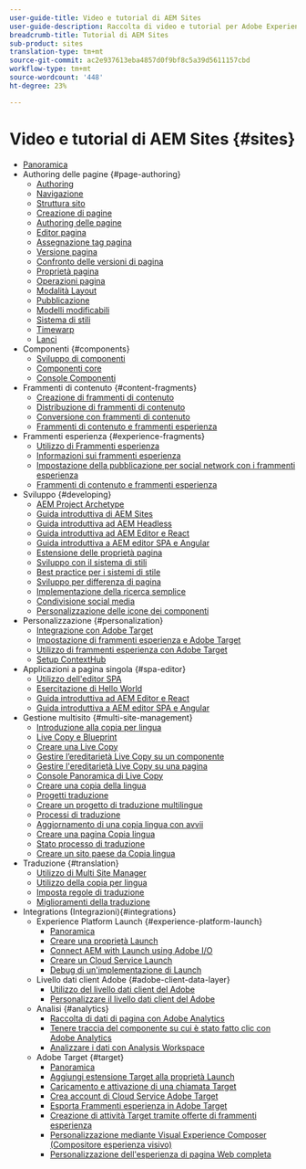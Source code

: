 ```yaml
---
user-guide-title: Video e tutorial di AEM Sites
user-guide-description: Raccolta di video e tutorial per Adobe Experience Manager Sites.
breadcrumb-title: Tutorial di AEM Sites
sub-product: sites
translation-type: tm+mt
source-git-commit: ac2e937613eba4857d0f9bf8c5a39d5611157cbd
workflow-type: tm+mt
source-wordcount: '448'
ht-degree: 23%

---
```



# Video e tutorial di AEM Sites {#sites}

+ [Panoramica](overview.md)
+ Authoring delle pagine {#page-authoring}
   + [Authoring  ](page-authoring/aem-sites-authoring-overview.md)
   + [Navigazione](page-authoring/basic-handling-sites-feature-video-use.md)
   + [Struttura sito ](page-authoring/content-hierarchy-feature-video-use.md)
   + [Creazione di pagine](page-authoring/creating-page-feature-video-use.md)
   + [Authoring delle pagine](page-authoring/page-authoring-overview-feature-video-use.md)
   + [Editor pagina](page-authoring/page-editor-feature-video-use.md)
   + [Assegnazione tag pagina](page-authoring/page-tagging-feature-video-use.md)
   + [Versione pagina](page-authoring/page-versioning-feature-video-use.md)
   + [Confronto delle versioni di pagina](page-authoring/page-diff-feature-video-use.md)
   + [Proprietà pagina](page-authoring/page-properties-feature-video-understand.md)
   + [Operazioni pagina](page-authoring/page-operations-feature-video-use.md)
   + [Modalità Layout](page-authoring/responsive-layout-feature-video-understand.md)
   + [Pubblicazione](page-authoring/publication-management-feature-video-use.md)
   + [Modelli modificabili](page-authoring/template-editor-feature-video-use.md)
   + [Sistema di stili](page-authoring/style-system-feature-video-use.md)
   + [Timewarp  ](page-authoring/timewarp-feature-video-use.md)
   + [Lanci](page-authoring/launches.md)
+ Componenti {#components}
   + [Sviluppo di componenti](components/component-development.md)
   + [Componenti core](components/core-components-feature-video-understand.md)
   + [Console Componenti](components/components-console-feature-video-use.md)
+ Frammenti di contenuto {#content-fragments}
   + [Creazione di frammenti di contenuto](content-fragments/content-fragments-feature-video-use.md)
   + [Distribuzione di frammenti di contenuto](content-fragments/content-fragments-delivery-feature-video-use.md)
   + [Conversione con frammenti di contenuto](content-fragments/content-fragments-translation-feature-video-use.md)
   + [Frammenti di contenuto e frammenti esperienza](content-fragments/understand-content-fragments-and-experience-fragments.md)
+ Frammenti esperienza {#experience-fragments}
   + [Utilizzo di Frammenti esperienza](experience-fragments/experience-fragments-feature-video-use.md)
   + [Informazioni sui frammenti esperienza](experience-fragments/experience-fragments-feature-video-understand.md)
   + [Impostazione della pubblicazione per social network con i frammenti esperienza](experience-fragments/experience-fragments-social-technical-video-setup.md)
   + [Frammenti di contenuto e frammenti esperienza](https://docs.adobe.com/content/help/en/experience-manager-learn/sites/content-fragments/understand-content-fragments-and-experience-fragments.html)
+ Sviluppo {#developing}
   + [AEM Project Archetype](developing/aem-project-archetype.md)
   + [Guida introduttiva di AEM Sites](https://docs.adobe.com/content/help/en/experience-manager-learn/getting-started-wknd-tutorial-develop/overview.html)
   + [Guida introduttiva ad AEM Headless](https://docs.adobe.com/content/help/en/experience-manager-learn/getting-started-with-aem-headless/overview.html)
   + [Guida introduttiva ad AEM Editor e React](https://docs.adobe.com/content/help/en/experience-manager-learn/spa-react-tutorial/overview.html)
   + [Guida introduttiva a AEM editor SPA e Angular](https://docs.adobe.com/content/help/en/experience-manager-learn/spa-angular-tutorial/overview.html)
   + [Estensione delle proprietà pagina](developing/page-properties-technical-video-develop.md)
   + [Sviluppo con il sistema di stili](developing/style-system-technical-video-understand.md)
   + [Best practice per i sistemi di stile](developing/style-organization-style-system-understand-article.md)
   + [Sviluppo per differenza di pagina](developing/page-diff-technical-video-develop.md)
   + [Implementazione della ricerca semplice](developing/search-tutorial-develop.md)
   + [Condivisione social media](developing/social-media-sharing-technical-video-use.md)
   + [Personalizzazione delle icone dei componenti](developing/component-icons-technical-video-develop.md)
+ Personalizzazione {#personalization}
   + [Integrazione con  Adobe Target](https://helpx.adobe.com/marketing-cloud/how-to/aem-target.html)
   + [Impostazione di frammenti esperienza e  Adobe Target](personalization/experience-fragment-target-technical-video-setup.md)
   + [Utilizzo di frammenti esperienza con  Adobe Target](personalization/experience-fragment-target-offer-feature-video-use.md)
   + [Setup ContextHub](personalization/context-hub-technical-video-setup.md)
+ Applicazioni a pagina singola {#spa-editor}
   + [Utilizzo dell&#39;editor SPA](spa-editor/spa-editor-framework-feature-video-use.md)
   + [Esercitazione di Hello World](spa-editor/spa-editor-helloworld-tutorial-use.md)
   + [Guida introduttiva ad AEM Editor e React](https://docs.adobe.com/content/help/en/experience-manager-learn/spa-react-tutorial/overview.html)
   + [Guida introduttiva a AEM editor SPA e Angular](https://docs.adobe.com/content/help/en/experience-manager-learn/spa-angular-tutorial/overview.html)
+ Gestione multisito {#multi-site-management}
   + [Introduzione alla copia per lingua](./multi-site-management/language-copy-overview.md)
   + [Live Copy e Blueprint](./multi-site-management/live-copy-and-blueprint.md)
   + [Creare una Live Copy](./multi-site-management/create-live-copy.md)
   + [Gestire l’ereditarietà Live Copy su un componente](./multi-site-management/manage-component-inheritance-live-copy.md)
   + [Gestire l&#39;ereditarietà Live Copy su una pagina](./multi-site-management/manage-page-inheritance-live-copy.md)
   + [Console Panoramica di Live Copy](./multi-site-management/live-copy-overview-console.md)
   + [Creare una copia della lingua](./multi-site-management/create-language-copy.md)
   + [Progetti traduzione](./multi-site-management/manage-translation-projects.md)
   + [Creare un progetto di traduzione multilingue](./multi-site-management/create-multinational-translational-project.md)
   + [Processi di traduzione](./multi-site-management/create-translation-job.md)
   + [Aggiornamento di una copia lingua con avvii](./multi-site-management/updating-language-copy.md)
   + [Creare una pagina Copia lingua](./multi-site-management/create-new-page-language-copy.md)
   + [Stato processo di traduzione](./multi-site-management/translation-job-status.md)
   + [Creare un sito paese da Copia lingua](./multi-site-management/create-new-site.md)
+ Traduzione {#translation}
   + [Utilizzo di Multi Site Manager](translation/multi-site-manager-feature-video-use.md)
   + [Utilizzo della copia per lingua](translation/language-copy-feature-video-use.md)
   + [Imposta regole di traduzione](translation/translation-rules-editor-technical-video-setup.md)
   + [Miglioramenti della traduzione](translation/translation-enhancements-feature-video-use.md)
+ Integrations (Integrazioni){#integrations}
   + Experience Platform Launch {#experience-platform-launch}
      + [Panoramica](integrations/experience-platform-launch/overview.md)
      + [Creare una proprietà Launch](integrations/experience-platform-launch/create-launch-property.md)
      + [Connect AEM with Launch using  Adobe I/O](integrations/experience-platform-launch/connect-aem-launch-adobe-io.md)
      + [Creare un Cloud Service Launch](integrations/experience-platform-launch/create-launch-cloud-service.md)
      + [Debug di un&#39;implementazione di Launch](integrations/experience-platform-launch/debug-launch-implementation.md)
   + Livello dati client  Adobe {#adobe-client-data-layer}
      + [Utilizzo del livello dati client del Adobe ](integrations/adobe-client-data-layer/data-layer-overview.md)
      + [Personalizzare il livello dati client del Adobe ](integrations/adobe-client-data-layer/data-layer-customize.md)
   + Analisi {#analytics}
      + [Raccolta di dati di pagina con  Adobe Analytics](integrations/analytics/collect-data-analytics.md)
      + [Tenere traccia del componente su cui è stato fatto clic con  Adobe Analytics](integrations/analytics/track-clicked-component.md)
      + [Analizzare i dati con  Analysis Workspace](integrations/analytics/create-analytics-workspace.md)
   + Adobe Target {#target}
      + [Panoramica](integrations/adobe-target/overview.md)
      + [Aggiungi estensione Target alla proprietà Launch](integrations/adobe-target/add-target-launch-extension.md)
      + [Caricamento e attivazione di una chiamata Target](integrations/adobe-target/load-and-fire-target.md)
      + [Crea  account di Cloud Service Adobe Target](integrations/adobe-target/setup-aem-target-cloud-service.md)
      + [Esporta Frammenti esperienza in Adobe Target](integrations/adobe-target/export-experience-fragment-target.md)
      + [Creazione di attività Target tramite offerte di frammenti esperienza](integrations/adobe-target/create-target-activity.md)
      + [Personalizzazione mediante Visual Experience Composer (Compositore esperienza visivo)](integrations/adobe-target/personalization-using-vec.md)
      + [Personalizzazione dell&#39;esperienza di pagina Web completa](integrations/adobe-target/personalization-web-page.md)

